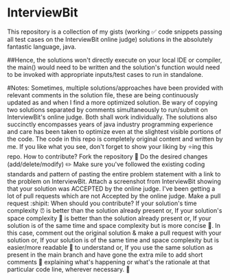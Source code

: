 
<h1>InterviewBit</h1>
This repository is a collection of my gists (working ✅ code snippets passing all test cases on the InterviewBit online judge) solutions in the absolutely fantastic language, java.

##Hence, the solutions won't directly execute on your local IDE or compiler, the main() would need to be written and the solution's function would need to be invoked with appropriate inputs/test cases to run in standalone.

#Notes:
Sometimes, multiple solutions/approaches have been provided with relevant comments in the solution file, these are being continuously updated as and when I find a more optimized solution. Be wary of copying two solutions separated by comments simultaneously to run/submit on InterviewBit's online judge. Both shall work individually.
The solutions also succinctly encompasses years of java industry programming experience and care has been taken to optimize even at the slightest visible portions of the code.
The code in this repo is completely original content and written by me. If you like what you see, don't forget to show your liking by ⭐ing this repo.
How to contribute?
Fork the repository 🍴
Do the desired changes (add/delete/modify) ✏️
Make sure you've followed the existing coding standards and pattern of pasting the entire problem statement with a link to the problem on InterviewBit.
Attach a screenshot from InterviewBit showing that your solution was ACCEPTED by the online judge. I've been getting a lot of pull requests which are not Accepted by the online judge.
Make a pull request :shipit:
When should you contribute?
If your solution's time complexity ⏰ is better than the solution already present or,
If your solution's space complexity 💾 is better than the solution already present or,
If your solution is of the same time and space complexity but is more concise 📃. In this case, comment out the original solution & make a pull request with your solution or,
If your solution is of the same time and space complexity but is easier/more readable 📄 to understand or,
If you use the same solution as present in the main branch and have gone the extra mile to add short comments 📝 explaining what's happening or what's the rationale at that particular code line, wherever necessary. 🙏

